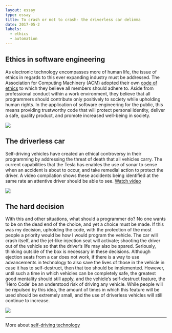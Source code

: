 ```yaml
---
layout: essay
type: essay
title: To crash or not to crash- the driverless car delimma
date: 2017-05-2
labels:
  - ethics
  - automation
---
```


## Ethics in software engineering

As electronic technology encompasses more of human life, the issue of ethics in regards to this ever expanding industry must be addressed.
The Association for Computing Machinery (ACM) adopted their own <a href="http://www.acm.org/about/se-code">code of ethics</a> to which they believe all members should adhere to. Aside from professional conduct within a work environment, they believe that all programmers should contribute only positively to society while upholding human rights. In the application of software engineering for the public, this means providing trustworthy code that will protect personal identity, deliver a safe, quality product, and promote increased well-being in society. 

<img class="ui medium left floated image" src="https://s.yimg.com/ny/api/res/1.2/d7aVvTdZYr45VpZ24qwLdg--/YXBwaWQ9aGlnaGxhbmRlcjtzbT0x/http://l.yimg.com/cd/resizer/2.0/original/HPxse2e00siqKYsXh1S3EFRi5sU">

## The driverless car

Self-driving vehicles have created an ethical controversy in their programming by addressing the threat of death that all vehicles carry. The current capabilities that the Tesla has enables the use of sonar to sense when an accident is about to occur, and take remedial action to protect the driver. 
A video compilation shows these accidents being identified at the same rate an attentive driver should be able to see. <a href="https://www.youtube.com/watch?v=WZ-d9k6JFA8"> Watch video</a>


<img class="ui medium right floated image" src="https://o.aolcdn.com/images/dims?quality=100&image_uri=http%3A%2F%2Fo.aolcdn.com%2Fhss%2Fstorage%2Fmidas%2F8a608924ef869de2eefc70a875e36ccb%2F205096662%2Fuber-self-driving-crash-fresco-news-ed.jpg&client=cbc79c14efcebee57402&signature=2bf6754b3a0e51cf48153f743bc143aa20cc4bd0">


## The hard decision

With this and other situations, what should a programmer do? No one wants to be on the dead end of the choice, and yet a choice must be made. If this was my decision, upholding the code, with the protection of the most people a priority would be how I would program the vehicle. The car will crash itself, and the jet-like injection seat will activate; shooting the driver out of the vehicle so that the driver’s life may also be spared. Seriously, thinking outside of the box is necessary in these decisions. Although ejection seats from a car does not work, if there is a way to use advancements in technology to also save the lives of those in the vehicle in case it has to self-destruct, then that too should be implemented. However, until such a time in which vehicles can be completely safe, the greatest good mentality should still apply, and the vehicle’s self-destruct feature, the ‘Hero Code’ be an understood risk of driving any vehicle. While people will be repulsed by this idea, the amount of times in which this feature will be used should be extremely small, and the use of driverless vehicles will still continue to increase.

<img class="ui medium right floated image" src="https://i.ytimg.com/vi/SPOFPj8iou8/hqdefault.jpg">

<hr>

More about <a href="https://www.theguardian.com/technology/2015/sep/13/self-driving-cars-bmw-google-2020-driving">self-driving technology</a>

</hr>
